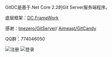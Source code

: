 GitDC是基于.Net Core 2.2的Git Server服务端程序。

底层框架：[DC.FrameWork](https://gitee.com/xingchensoft/DC.Framework/tree/develop)

感谢：[linezero/GitServer](https://github.com/linezero/GitServer)/
     [Aimeast/GitCandy](https://github.com/Aimeast/GitCandy)

QQ群：774046050

![注册](https://images.gitee.com/uploads/images/2019/0815/212129_dfe17ade_130171.png "5972F9CE-38AE-45f7-B84B-0F852FECCD61.png")
![登录](https://images.gitee.com/uploads/images/2019/0815/212158_13664b4e_130171.png "259BE4A4-4BB4-47ab-82E0-28675B4C3E30.png")